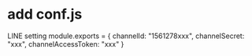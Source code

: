 # add conf.js
LINE setting
module.exports = {
    channelId: "1561278xxx",
    channelSecret: "xxx",
    channelAccessToken: "xxx"
}